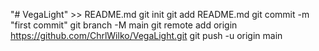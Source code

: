 "# VegaLight" >> README.md
git init
git add README.md
git commit -m "first commit"
git branch -M main
git remote add origin https://github.com/ChrlWilko/VegaLight.git
git push -u origin main
